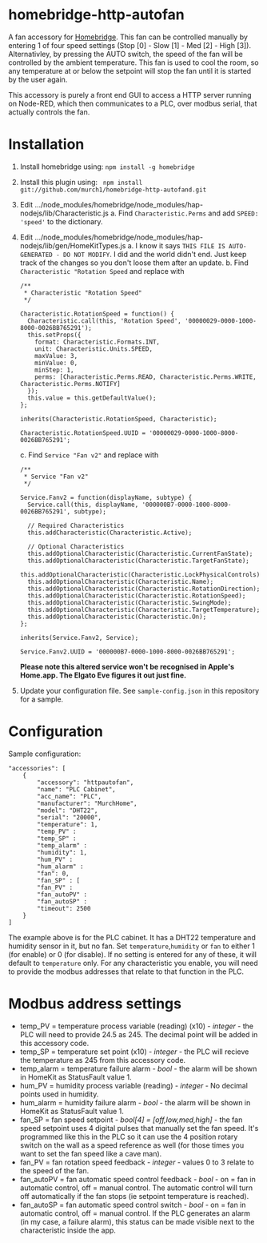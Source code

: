 # homebridge-http-autofan

A fan accessory for [Homebridge](https://github.com/nfarina/homebridge). This fan can be controlled manually by entering 1 of four speed settings (Stop [0] - Slow [1] - Med [2] - High [3]). Alternativley, by pressing the AUTO switch, the speed of the fan will be controlled by the ambient temperature. This fan is used to cool the room, so any temperature at or below the setpoint will stop the fan until it is started by the user again.

This accessory is purely a front end GUI to access a HTTP server running on Node-RED, which then communicates to a PLC, over modbus serial, that actually controls the fan. 

# Installation

1. Install homebridge using: `npm install -g homebridge`
2. Install this plugin using: ` npm install git://github.com/murch1/homebridge-http-autofand.git`
3. Edit .../node_modules/homebridge/node_modules/hap-nodejs/lib/Characteristic.js
    a. Find `Characteristic.Perms` and add `SPEED: 'speed'` to the dictionary.
4. Edit .../node_modules/homebridge/node_modules/hap-nodejs/lib/gen/HomeKitTypes.js
    a. I know it says `THIS FILE IS AUTO-GENERATED - DO NOT MODIFY`. I did and the world didn't end. Just keep track of the changes so you don't loose them after an update.
    b. Find `Characteristic "Rotation Speed` and replace with
    ```
    /**
     * Characteristic "Rotation Speed"
     */

    Characteristic.RotationSpeed = function() {
      Characteristic.call(this, 'Rotation Speed', '00000029-0000-1000-8000-0026BB765291');
      this.setProps({
        format: Characteristic.Formats.INT,
        unit: Characteristic.Units.SPEED,
        maxValue: 3,
        minValue: 0,
        minStep: 1,
        perms: [Characteristic.Perms.READ, Characteristic.Perms.WRITE, Characteristic.Perms.NOTIFY]
      });
      this.value = this.getDefaultValue();
    };

    inherits(Characteristic.RotationSpeed, Characteristic);

    Characteristic.RotationSpeed.UUID = '00000029-0000-1000-8000-0026BB765291';
    ```
    c. Find `Service "Fan v2"` and replace with
    ```
    /**
     * Service "Fan v2"
     */

    Service.Fanv2 = function(displayName, subtype) {
      Service.call(this, displayName, '000000B7-0000-1000-8000-0026BB765291', subtype);

      // Required Characteristics
      this.addCharacteristic(Characteristic.Active);

      // Optional Characteristics
      this.addOptionalCharacteristic(Characteristic.CurrentFanState);
      this.addOptionalCharacteristic(Characteristic.TargetFanState);
      this.addOptionalCharacteristic(Characteristic.LockPhysicalControls);
      this.addOptionalCharacteristic(Characteristic.Name);
      this.addOptionalCharacteristic(Characteristic.RotationDirection);
      this.addOptionalCharacteristic(Characteristic.RotationSpeed);
      this.addOptionalCharacteristic(Characteristic.SwingMode);
      this.addOptionalCharacteristic(Characteristic.TargetTemperature);
      this.addOptionalCharacteristic(Characteristic.On);
    };

    inherits(Service.Fanv2, Service);

    Service.Fanv2.UUID = '000000B7-0000-1000-8000-0026BB765291';
    ```
    **Please note this altered service won't be recognised in Apple's Home.app. The Elgato Eve figures it out just fine.**
    
3. Update your configuration file. See `sample-config.json` in this repository for a sample.

# Configuration

Sample configuration:

```
"accessories": [
	{
	    "accessory": "httpautofan",
	    "name": "PLC Cabinet",
	    "acc_name": "PLC",
	    "manufacturer": "MurchHome",
	    "model": "DHT22",
	    "serial": "20000",
	    "temperature": 1,
        "temp_PV" :
        "temp_SP" :
        "temp_alarm" :
	    "humidity": 1,
        "hum_PV" :
        "hum_alarm" :
	    "fan": 0,
        "fan_SP" : [
        "fan_PV" : 
        "fan_autoPV" :
        "fan_autoSP" :
	    "timeout": 2500
	}
]
```
The example above is for the PLC cabinet. It has a DHT22 temperature and humidity sensor in it, but no fan. 
Set `temperature`,`humidity` or `fan` to either 1 (for enable) or 0 (for disable).
If no setting is entered for any of these, it will default to `temperature` only. For any characteristic you enable, you will need to provide the modbus addresses that relate to that function in the PLC.

# Modbus address settings
*    temp_PV = temperature process variable (reading) (x10) - *integer* - the PLC will need to provide 24.5 as 245. The decimal point will be added in this accessory code.
*    temp_SP = temperature set point (x10) - *integer* - the PLC will recieve the temperature as 245 from this accessory code.
*    temp_alarm = temperature failure alarm - *bool* - the alarm will be shown in HomeKit as StatusFault value 1.
*    hum_PV = humidity process variable (reading) - *integer* - No decimal points used in humidity.
*    hum_alarm = humidity failure alarm - *bool* - the alarm will be shown in HomeKit as StatusFault value 1.
*    fan_SP = fan speed setpoint - *bool[4] = [off,low,med,high]* - the fan speed setpoint uses 4 digital pulses that manually set the fan speed. It's programmed like this in the PLC so it can use the 4 position rotary switch on the wall as a speed reference as well (for those times you want to set the fan speed like a cave man).
*    fan_PV = fan rotation speed feedback - *integer* - values 0 to 3 relate to the speed of the fan.
*    fan_autoPV = fan automatic speed control feedback - *bool* - on = fan in automatic control, off = manual control. The automatic control will turn off automatically if the fan stops (ie setpoint temperature is reached).
*    fan_autoSP = fan automatic speed control switch - *bool* - on = fan in automatic control, off = manual control.
If the PLC generates an alarm (in my case, a failure alarm), this status can be made visible next to the characteristic inside the app.
